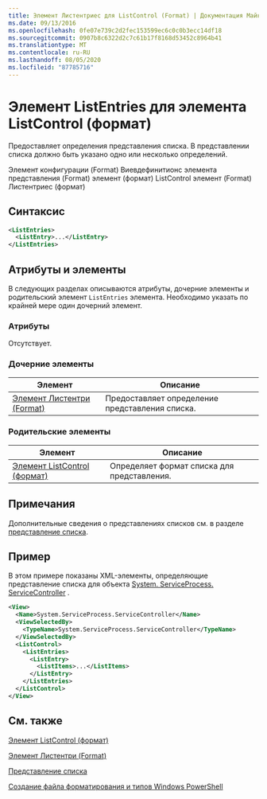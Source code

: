 ```yaml
---
title: Элемент Листентриес для ListControl (Format) | Документация Майкрософт
ms.date: 09/13/2016
ms.openlocfilehash: 0fe07e739c2d2fec153599ec6c0c0b3ecc14df18
ms.sourcegitcommit: 0907b8c6322d2c7c61b17f8168d53452c8964b41
ms.translationtype: MT
ms.contentlocale: ru-RU
ms.lasthandoff: 08/05/2020
ms.locfileid: "87785716"
---
```

# <a name="listentries-element-for-listcontrol-format"></a>Элемент ListEntries для элемента ListControl (формат)

Предоставляет определения представления списка. В представлении списка должно быть указано одно или несколько определений.

Элемент конфигурации (Format) Виевдефинитионс элемента представления (Format) элемент (формат) ListControl элемент (Format) Листентриес (формат)

## <a name="syntax"></a>Синтаксис

```xml
<ListEntries>
  <ListEntry>...</ListEntry>
</ListEntries>
```

## <a name="attributes-and-elements"></a>Атрибуты и элементы

В следующих разделах описываются атрибуты, дочерние элементы и родительский элемент `ListEntries` элемента. Необходимо указать по крайней мере один дочерний элемент.

### <a name="attributes"></a>Атрибуты

Отсутствует.

### <a name="child-elements"></a>Дочерние элементы

|Элемент|Описание|
|-------------|-----------------|
|[Элемент Листентри (Format)](./listentry-element-for-listcontrol-format.md)|Предоставляет определение представления списка.|

### <a name="parent-elements"></a>Родительские элементы

|Элемент|Описание|
|-------------|-----------------|
|[Элемент ListControl (формат)](./listcontrol-element-format.md)|Определяет формат списка для представления.|

## <a name="remarks"></a>Примечания

Дополнительные сведения о представлениях списков см. в разделе [представление списка](./creating-a-list-view.md).

## <a name="example"></a>Пример

В этом примере показаны XML-элементы, определяющие представление списка для объекта [System. ServiceProcess. ServiceController](/dotnet/api/System.ServiceProcess.ServiceController) .

```xml
<View>
  <Name>System.ServiceProcess.ServiceController</Name>
  <ViewSelectedBy>
    <TypeName>System.ServiceProcess.ServiceController</TypeName>
  </ViewSelectedBy>
  <ListControl>
    <ListEntries>
      <ListEntry>
        <ListItems>...</ListItems>
      </ListEntry>
    </ListEntries>
  </ListControl>
</View>
```

## <a name="see-also"></a>См. также

[Элемент ListControl (формат)](./listcontrol-element-format.md)

[Элемент Листентри (Format)](./listentry-element-for-listcontrol-format.md)

[Представление списка](./creating-a-list-view.md)

[Создание файла форматирования и типов Windows PowerShell](./writing-a-powershell-formatting-file.md)
